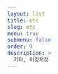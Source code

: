 ```yaml
---
layout: list
title: etc
slug: etc
menu: true
submenu: false
order: 9
description: >
  기타, 이것저것
---
```

